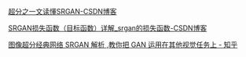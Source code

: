 





[超分之一文读懂SRGAN-CSDN博客](https://blog.csdn.net/MR_kdcon/article/details/123525914)





[SRGAN损失函数（目标函数）详解_srgan的损失函数-CSDN博客](https://blog.csdn.net/RSstudent/article/details/104147987)



[图像超分经典网络 SRGAN 解析 ,教你把 GAN 运用在其他视觉任务上 - 知乎](https://zhuanlan.zhihu.com/p/557395303)